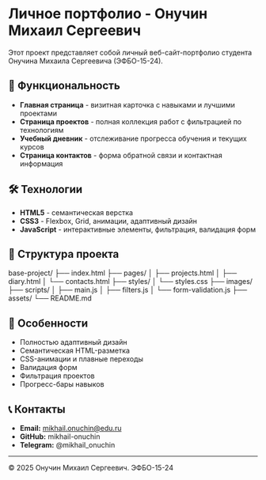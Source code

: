 # Личное портфолио - Онучин Михаил Сергеевич

Этот проект представляет собой личный веб-сайт-портфолио студента Онучина Михаила Сергеевича (ЭФБО-15-24).

## 🚀 Функциональность

- **Главная страница** - визитная карточка с навыками и лучшими проектами
- **Страница проектов** - полная коллекция работ с фильтрацией по технологиям
- **Учебный дневник** - отслеживание прогресса обучения и текущих курсов
- **Страница контактов** - форма обратной связи и контактная информация

## 🛠 Технологии

- **HTML5** - семантическая верстка
- **CSS3** - Flexbox, Grid, анимации, адаптивный дизайн
- **JavaScript** - интерактивные элементы, фильтрация, валидация форм

## 📁 Структура проекта
base-project/
├── index.html
├── pages/
│ ├── projects.html
│ ├── diary.html
│ └── contacts.html
├── styles/
│ └── styles.css
├── images/
├── scripts/
│ ├── main.js
│ ├── filters.js
│ └── form-validation.js
├── assets/
└── README.md

## 🎯 Особенности

- Полностью адаптивный дизайн
- Семантическая HTML-разметка
- CSS-анимации и плавные переходы
- Валидация форм
- Фильтрация проектов
- Прогресс-бары навыков

## 📞 Контакты

- **Email:** mikhail.onuchin@edu.ru
- **GitHub:** mikhail-onuchin
- **Telegram:** @mikhail_onuchin

---

© 2025 Онучин Михаил Сергеевич. ЭФБО-15-24
